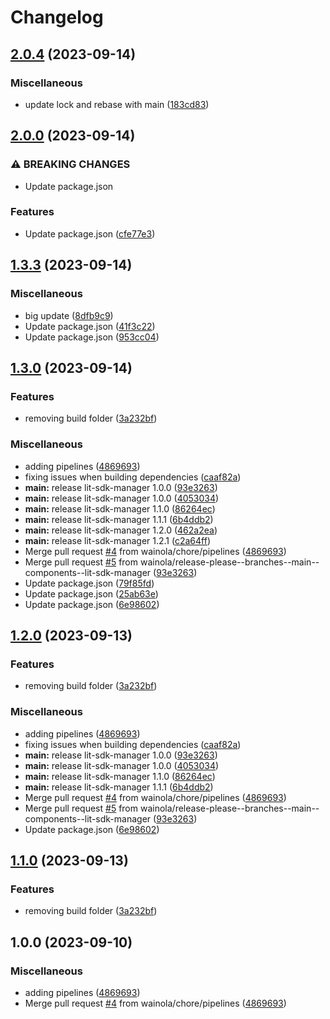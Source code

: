 # Changelog

## [2.0.4](https://github.com/wainola/widget-lit/compare/lit-sdk-manager-v2.0.3...lit-sdk-manager-v2.0.4) (2023-09-14)


### Miscellaneous

* update lock and rebase with main ([183cd83](https://github.com/wainola/widget-lit/commit/183cd8335e53c7ff2bfd4174160c2b1492530e93))

## [2.0.0](https://github.com/wainola/widget-lit/compare/lit-sdk-manager-v1.3.3...lit-sdk-manager-v2.0.0) (2023-09-14)


### ⚠ BREAKING CHANGES

* Update package.json

### Features

* Update package.json ([cfe77e3](https://github.com/wainola/widget-lit/commit/cfe77e31e29928c513a77f563b6e6f9b79e279fc))

## [1.3.3](https://github.com/wainola/widget-lit/compare/lit-sdk-manager-v1.3.0...lit-sdk-manager-v1.3.1) (2023-09-14)


### Miscellaneous

* big update ([8dfb9c9](https://github.com/wainola/widget-lit/commit/8dfb9c9768d43944b3a3b254b223db3319280c33))
* Update package.json ([41f3c22](https://github.com/wainola/widget-lit/commit/41f3c22818d2be16394cb2692b5e49c9f69915b5))
* Update package.json ([953cc04](https://github.com/wainola/widget-lit/commit/953cc049620d39bb2b423290d5674d1b127eab4f))

## [1.3.0](https://github.com/wainola/widget-lit/compare/lit-sdk-manager-v1.2.1...lit-sdk-manager-v1.3.0) (2023-09-14)


### Features

* removing build folder ([3a232bf](https://github.com/wainola/widget-lit/commit/3a232bf24003dfbec4fc9762ee9b2e04a1ff22db))


### Miscellaneous

* adding pipelines ([4869693](https://github.com/wainola/widget-lit/commit/4869693eaee67f5c67956f5560a33fb9be783a84))
* fixing issues when building dependencies ([caaf82a](https://github.com/wainola/widget-lit/commit/caaf82aa6b97052a329040ff6509bc1ebef676b7))
* **main:** release lit-sdk-manager 1.0.0 ([93e3263](https://github.com/wainola/widget-lit/commit/93e32633449ebad4601c49878597de036e57da21))
* **main:** release lit-sdk-manager 1.0.0 ([4053034](https://github.com/wainola/widget-lit/commit/40530347458e0c263bddce4a2dd4d988690533eb))
* **main:** release lit-sdk-manager 1.1.0 ([86264ec](https://github.com/wainola/widget-lit/commit/86264ecaba479f8238b8f5d9e3ffc04a01423f5a))
* **main:** release lit-sdk-manager 1.1.1 ([6b4ddb2](https://github.com/wainola/widget-lit/commit/6b4ddb2cda72036eaf1dcd497f0beeb9c6a4257f))
* **main:** release lit-sdk-manager 1.2.0 ([462a2ea](https://github.com/wainola/widget-lit/commit/462a2ea15a8609066749e4f7637681cc626c5c1c))
* **main:** release lit-sdk-manager 1.2.1 ([c2a64ff](https://github.com/wainola/widget-lit/commit/c2a64ff58f178eadd0caa085ca85fa7e3b5005f9))
* Merge pull request [#4](https://github.com/wainola/widget-lit/issues/4) from wainola/chore/pipelines ([4869693](https://github.com/wainola/widget-lit/commit/4869693eaee67f5c67956f5560a33fb9be783a84))
* Merge pull request [#5](https://github.com/wainola/widget-lit/issues/5) from wainola/release-please--branches--main--components--lit-sdk-manager ([93e3263](https://github.com/wainola/widget-lit/commit/93e32633449ebad4601c49878597de036e57da21))
* Update package.json ([79f85fd](https://github.com/wainola/widget-lit/commit/79f85fd14f4f861b381e8cf45f7d74cf0af12ffd))
* Update package.json ([25ab63e](https://github.com/wainola/widget-lit/commit/25ab63edc4c2478c250b05024fedf2540106ff42))
* Update package.json ([6e98602](https://github.com/wainola/widget-lit/commit/6e9860280f6bb9b69fdbdbcd2e5940fabdadd050))

## [1.2.0](https://github.com/wainola/widget-lit/compare/lit-sdk-manager-v1.1.1...lit-sdk-manager-v1.2.0) (2023-09-13)


### Features

* removing build folder ([3a232bf](https://github.com/wainola/widget-lit/commit/3a232bf24003dfbec4fc9762ee9b2e04a1ff22db))


### Miscellaneous

* adding pipelines ([4869693](https://github.com/wainola/widget-lit/commit/4869693eaee67f5c67956f5560a33fb9be783a84))
* fixing issues when building dependencies ([caaf82a](https://github.com/wainola/widget-lit/commit/caaf82aa6b97052a329040ff6509bc1ebef676b7))
* **main:** release lit-sdk-manager 1.0.0 ([93e3263](https://github.com/wainola/widget-lit/commit/93e32633449ebad4601c49878597de036e57da21))
* **main:** release lit-sdk-manager 1.0.0 ([4053034](https://github.com/wainola/widget-lit/commit/40530347458e0c263bddce4a2dd4d988690533eb))
* **main:** release lit-sdk-manager 1.1.0 ([86264ec](https://github.com/wainola/widget-lit/commit/86264ecaba479f8238b8f5d9e3ffc04a01423f5a))
* **main:** release lit-sdk-manager 1.1.1 ([6b4ddb2](https://github.com/wainola/widget-lit/commit/6b4ddb2cda72036eaf1dcd497f0beeb9c6a4257f))
* Merge pull request [#4](https://github.com/wainola/widget-lit/issues/4) from wainola/chore/pipelines ([4869693](https://github.com/wainola/widget-lit/commit/4869693eaee67f5c67956f5560a33fb9be783a84))
* Merge pull request [#5](https://github.com/wainola/widget-lit/issues/5) from wainola/release-please--branches--main--components--lit-sdk-manager ([93e3263](https://github.com/wainola/widget-lit/commit/93e32633449ebad4601c49878597de036e57da21))
* Update package.json ([6e98602](https://github.com/wainola/widget-lit/commit/6e9860280f6bb9b69fdbdbcd2e5940fabdadd050))

## [1.1.0](https://github.com/wainola/widget-lit/compare/lit-sdk-manager-v1.0.0...lit-sdk-manager-v1.1.0) (2023-09-13)


### Features

* removing build folder ([3a232bf](https://github.com/wainola/widget-lit/commit/3a232bf24003dfbec4fc9762ee9b2e04a1ff22db))

## 1.0.0 (2023-09-10)


### Miscellaneous

* adding pipelines ([4869693](https://github.com/wainola/widget-lit/commit/4869693eaee67f5c67956f5560a33fb9be783a84))
* Merge pull request [#4](https://github.com/wainola/widget-lit/issues/4) from wainola/chore/pipelines ([4869693](https://github.com/wainola/widget-lit/commit/4869693eaee67f5c67956f5560a33fb9be783a84))
